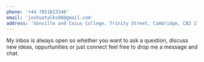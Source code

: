 ```yaml
---
phone: '+44 7851823348'
email: 'joshuatalks96@gmail.com'
address: 'Gonville and Caius College, Trinity Street, Cambridge, CB2 1TA'
---
```


My inbox is always open so whether you want to ask a question, discuss new ideas, oppurtunities or just connect feel free to drop me a message and chat. 

